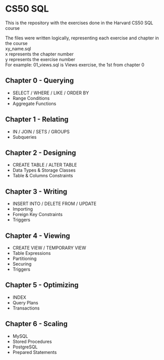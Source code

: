 # CS50 SQL
This is the repository with the exercises done in the Harvard CS50 SQL course

The files were written logically, representing each exercise and chapter in the course  
xy_name.sql  
x represents the chapter number  
y represents the exercise number  
For example: 01_views.sql is Views exercise, the 1st from chapter 0  

## Chapter 0 - Querying
- SELECT / WHERE / LIKE / ORDER BY
- Range Conditions
- Aggregate Functions

## Chapter 1 - Relating
- IN / JOIN / SETS / GROUPS
- Subqueries

## Chapter 2 - Designing
- CREATE TABLE / ALTER TABLE
- Data Types & Storage Classes
- Table & Columns Constraints

## Chapter 3 - Writing
- INSERT INTO / DELETE FROM / UPDATE
- Importing
- Foreign Key Constraints
- Triggers

## Chapter 4 - Viewing
- CREATE VIEW / TEMPORARY VIEW
- Table Expressions
- Partitioning
- Securing
- Triggers

## Chapter 5 - Optimizing
- INDEX
- Query Plans
- Transactions

## Chapter 6 - Scaling
- MySQL
- Stored Procedures
- PostgreSQL
- Prepared Statements
